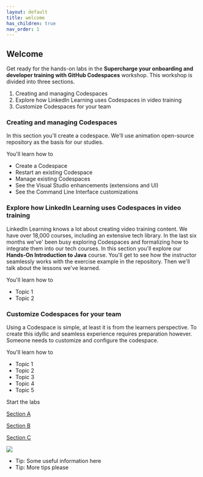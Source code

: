 ```yaml
---
layout: default
title: welcome
has_children: true
nav_order: 1
---
```


## Welcome
Get ready for the hands-on labs in the **Supercharge your onboarding and developer training with GitHub Codespaces** workshop. 
This workshop is divided into three sections.

1. Creating and managing Codespaces
2. Explore how LinkedIn Learning uses Codespaces in video training
3. Customize Codespaces for your team

### Creating and managing Codespaces

In this section you'll create a codespace.  We'll use animation open-source repository as the basis for our studies.

You'll learn how to 

* Create a Codespace
* Restart an existing Codespace
* Manage existing Codespaces
* See the Visual Studio enhancements (extensions and UI)
* See the Command Line Interface customizations
  

###	Explore how LinkedIn Learning uses Codespaces in video training

LinkedIn Learning knows a lot about creating video training content. We have over 18,000 courses, including an extensive tech library. In the last six months we've' been busy exploring Codespaces and formalizing how to integrate them into our tech courses. In this section you'll explore our **Hands-On Introduction to Java** course. You'll get to see how the instructor seamlessly works with the exercise example in the repository. Then we'll talk about the lessons we've learned.

You'll learn how to 

* Topic 1
* Topic 2

### Customize Codespaces for your team

Using a Codespace is simple, at least it is from the learners perspective. To create this idyllic and seamless experience requires preparation however. 
Someone needs to customize and configure the codespace.

You'll learn how to 

* Topic 1
* Topic 2
* Topic 3
* Topic 4
* Topic 5

Start the labs

<a href="/walt/">Section A</a>

<a href="/morten/">Section B</a>

<a href="/ray/c-lab-1">Section C</a>


<img src="https://via.placeholder.com/700x500/457b9d/fff.png" />


* Tip:  Some useful information here
* Tip:  More tips please